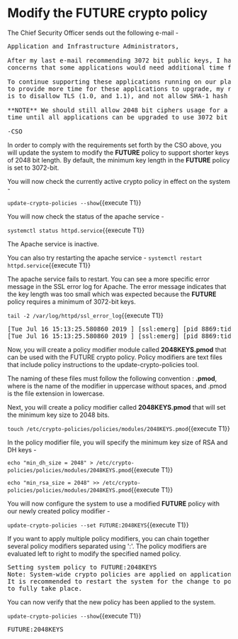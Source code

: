 # Modify the FUTURE crypto policy

The Chief Security Officer sends out the following e-mail -
<pre class="file">
Application and Infrastructure Administrators,

After my last e-mail recommending 3072 bit public keys, I have received few 
concerns that some applications would need additional time for migration.

To continue supporting these applications running on our platform, and 
to provide more time for these applications to upgrade, my recommendation 
is to disallow TLS (1.0, and 1.1), and not allow SHA-1 hash usage.

**NOTE** We should still allow 2048 bit ciphers usage for a certain period of 
time until all applications can be upgraded to use 3072 bit keys.

-CSO
</pre>

In order to comply with the requirements set forth by the CSO above, you will 
update the system to modify the **FUTURE** policy to support shorter keys 
of 2048 bit length. By default, the minimum key length in the **FUTURE** policy is set to 3072-bit. 

You will now check the currently active crypto policy in effect on the system - 

`update-crypto-policies --show`{{execute T1}}

You will now check the status of the apache service -

`systemctl status httpd.service`{{execute T1}}

The Apache service is inactive. 

You can also try restarting the apache service - 
`systemctl restart httpd.service`{{execute T1}}

The apache service fails to restart. You can see a more specific error 
message in the SSL error log for Apache. The error message indicates that the
key length was too small which was expected because the **FUTURE** policy requires 
a minimum of 3072-bit keys.

`tail -2 /var/log/httpd/ssl_error_log`{{execute T1}}

<pre class="file">
[Tue Jul 16 15:13:25.580860 2019 ] [ssl:emerg] [pid 8869:tid 140233336588544] AH02562: Failed to configure certificate fe80::42:acff:fe11:b:443:0 (with chain), check /etc/pki/tls/certs/localhost.crt
[Tue Jul 16 15:13:25.580860 2019 ] [ssl:emerg] [pid 8869:tid 140233336588544] SSL Library Error: error: 140AB18F: SSL routines: SSL_CTX_use_certificate:ee key too small
</pre>

Now, you will create a policy modifier module called **2048KEYS.pmod** that can be used 
with the FUTURE crypto policy. Policy modifiers are text files that include policy instructions 
to the update-crypto-policies tool.  

The naming of these files must follow the following convention : **<MODULE>.pmod**, where **<MODULE>** 
is the name of the modifier in uppercase without spaces, and .pmod is the file extension in lowercase. 

Next, you will create a policy modifier called **2048KEYS.pmod** that will set the minimum key size to 2048 bits. 

`touch /etc/crypto-policies/policies/modules/2048KEYS.pmod`{{execute T1}}

In the policy modifier file, you will specify the minimum key size of RSA and DH keys - 

`echo "min_dh_size = 2048" > /etc/crypto-policies/policies/modules/2048KEYS.pmod`{{execute T1}}

`echo "min_rsa_size = 2048" >> /etc/crypto-policies/policies/modules/2048KEYS.pmod`{{execute T1}}

You will now configure the system to use a modified **FUTURE** policy with our newly created policy modifier -

`update-crypto-policies --set FUTURE:2048KEYS`{{execute T1}}

If you want to apply multiple policy modifiers, you can chain together several policy modifiers separated using ':'.
The policy modifiers are evaluated left to right to modify the specified named policy. 

<pre class="file">
Setting system policy to FUTURE:2048KEYS
Note: System-wide crypto policies are applied on application start-up.
It is recommended to restart the system for the change to policies
to fully take place.
</pre>

You can now verify that the new policy has been applied to the system.    

`update-crypto-policies --show`{{execute T1}}

<pre class="file">
FUTURE:2048KEYS
</pre>
